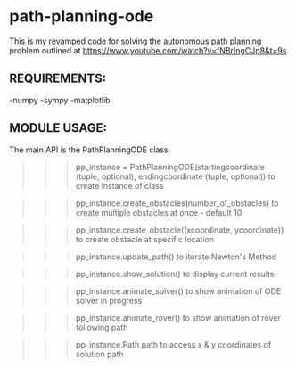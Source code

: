 # path-planning-ode

This is my revamped code for solving the autonomous path planning problem outlined at https://www.youtube.com/watch?v=fNBrIngCJp8&t=9s

## REQUIREMENTS:

-numpy
-sympy
-matplotlib

## MODULE USAGE:

The main API is the PathPlanningODE class. 

>>> pp_instance = PathPlanningODE(startingcoordinate (tuple, optional), endingcoordinate (tuple, optional)) to create instance of class

>>> pp_instance.create_obstacles(number_of_obstacles) to create multiple obstacles at once - default 10

>>> pp_instance.create_obstacle((xcoordinate, ycoordinate)) to create obstacle at specific location

>>> pp_instance.update_path() to iterate Newton's Method

>>> pp_instance.show_solution() to display current results

>>> pp_instance.animate_solver() to show animation of ODE solver in progress

>>> pp_instance.animate_rover() to show animation of rover following path

>>> pp_instance.Path.path to access x & y coordinates of solution path

